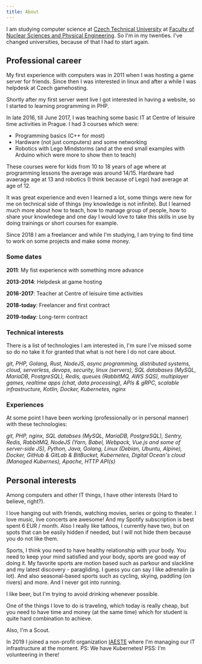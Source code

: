 ```yaml
---
title: About
---
```

I am studying computer science at [Czech Technical University](https://cvut.cz) at [Faculty of Nuclear Sciences and Physical Engineering](https://fjfi.cvut.cz). So I'm in my twenties. I've changed universities, because of that I had to start again.

## Professional career

My first experience with computers was in 2011 when I was hosting a game server for friends. Since then I was interested in linux and after a while I was helpdesk at Czech gamehosting. 

Shortly after my first server went live I got interested in having a website, so I started to learning programming in PHP.

In late 2016, till June 2017, I was teaching some basic IT at Centre of leisuire time activities in Prague. I had 3 courses which were:

* Programming basics (C++ for most)
* Hardware (not just computers) and some networking
* Robotics with Lego Mindstorms (and at the end small examples with Arduino which were more to show then to teach)

These courses were for kids from 10 to 18 years of age where at programming lessons the average was around 14/15. Hardware had avaerage age at 13 and robotics (I think because of Lego) had average at age of 12.

It was great experience and even I learned a lot, some things were new for me on technical side of things (my knowledge is not infinite). But I learned much more about how to teach, how to manage group of people, how to share your knowledege and one day I would love to take this skills in use by doing trainings or short courses for example.

Since 2018 I am a freelancer and while I'm studying, I am trying to find time to work on some projects and make some money.

### Some dates

 **2011**: My fist experience with something more advance

 **2013-2014**: Helpdesk at game hosting

 **2016-2017**: Teacher at Centre of leisuire time activities

 **2018-today**: Freelancer and first contract

 **2019-today**: Long-term contract

### Technical interests

There is a list of technologies I am interested in, I'm sure I've missed some so do no take it for granted that what is not here I do not care about.

_git, PHP, Golang, Rust, NodeJS, async programming, distributed systems, cloud, serverless, devops, security, linux (servers), SQL databases (MySQL, MariaDB, PostgreSQL), Redis, queues (RabbitMQ, AWS SQS), multiplayer games, realtime apps (chat, data processing), APIs & gRPC, scalable infrastructure, Kotlin, Docker, Kubernetes, nginx_

### Experiences

At some point I have been working (professionally or in personal manner) with these technologies:

_git, PHP, nginx, SQL databses (MySQL, MariaDB, PostgreSQL), Sentry, Redis, RabbitMQ, NodeJS (Yarn, Babel, Webpack, Vue.js and some of server-side JS), Python, Java, Golang, Linux (Debian, Ubuntu, Alpine), Docker, GitHub & GitLab & BitBucket, Kubernetes, Digital Ocean's cloud (Managed Kubernes), Apache, HTTP API(s)_

## Personal interests

Among computers and other IT things, I have other interests (Hard to believe, right?).

I love hanging out with friends, watching movies, series or going to theater. I love music, live concerts are awesome! And my Spotify subscription is best spent 6 EUR / month. Also I really like tattoos, I currently have two, but on spots that can be easily hidden if needed, but I will not hide them because you do not like them.

Sports, I think you need to have healthy relationship with your body. You need to keep your mind satisfied and your body, sports are good way of doing it. My favorite sports are motion based such as parkour and slackline and my latest discovery - paragliding. I guess you can say I like adrenalin (a lot). And also seasonal-based sports such as cycling, skying, paddling (on rivers) and more. And I never got into running. 

I like beer, but I'm trying to avoid drinking whenever possible.

One of the things I love to do is traveling, which today is really cheap, but you need to have time and money (at the same time) which for student is quite hard combination to achieve.

Also, I'm a Scout.

In 2019 I joined a non-profit organization [IAESTE](https://www.iaeste.cz) where I'm managing our IT infrastructure at the moment. PS: We have Kubernetes! PSS: I'm volunteering in there!
